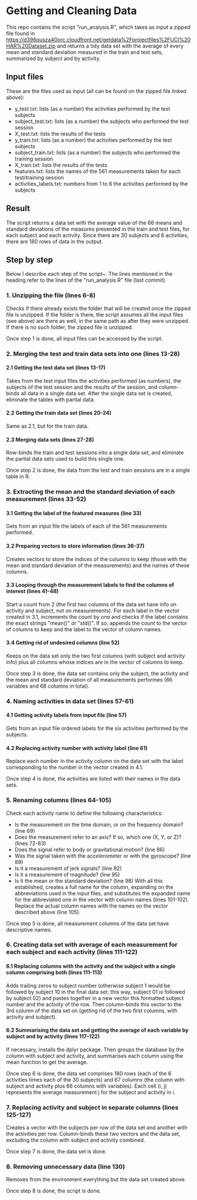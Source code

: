 # Getting and Cleaning Data
This repo contains the script "run_analysis.R", which takes as input a zipped file found in https://d396qusza40orc.cloudfront.net/getdata%2Fprojectfiles%2FUCI%20HAR%20Dataset.zip and returns a tidy data set with the average of every mean and standard deviation measured in the train and test sets, summarized by subject and by activity.

## Input files
These are the files used as input (all can be found on the zipped file linked above):
* y_test.txt: lists (as a number) the activities performed by the test subjects
* subject_test.txt: lists (as a number) the subjects who performed the test session
* X_test.txt: lists the results of the tests
* y_train.txt: lists (as a number) the activities performed by the test subjects
* subject_train.txt: lists (as a number) the subjects who performed the training session
* X_train.txt: lists the results of the tests
* features.txt: lists the names of the 561 measurements taken for each test/training session
* activities_labels.txt: numbers from 1 to 6 the activities performed by the subjects

## Result
The script returns a data set with the average value of the 66 means and standard deviations of the measures presented in the train and test files, for each subject and each activity. Since there are 30 subjects and 6 activities, there are 180 rows of data in the output.

## Step by step
Below I describe each step of the script~. The lines mentioned in the heading refer to the lines of the "run_analysis.R" file (last commit).

### 1. Unzipping the file (lines 6-8)
Checks if there already exists the folder that will be created once the zipped file is unzipped. If the folder is there, the script assumes all the input files (see above) are there as well, in the same path as after they were unzipped. If there is no such folder, the zipped file is unzipped.

Once step 1 is done, all input files can be accessed by the script. 

### 2. Merging the test and train data sets into one (lines 13-28)

#### 2.1 Getting the test data set (lines 13-17)
Takes from the test input files the activities performed (as numbers), the subjects of the test session and the results of the session, and column-binds all data in a single data set. After the single data set is created, eliminate the tables with partial data.

#### 2.2 Getting the train data set (lines 20-24)
Same as 2.1, but for the train data.

#### 2.3 Merging data sets (lines 27-28)
Row-binds the train and test sessions into a single data set, and eliminate the partial data sets used to build this single one.

Once step 2 is done, the data from the test and train sessions are in a single table in R.

### 3. Extracting the mean and the standard deviation of each measurement (lines 33-52)

#### 3.1 Getting the label of the featured measures (line 33)
Gets from an input file the labels of each of the 561 measurements performed.

#### 3.2 Preparing vectors to store information (lines 36-37)
Creates vectors to store the indices of the columns to keep (those with the mean and standard deviation of the measurements) and the names of these columns.

#### 3.3 Looping through the measurement labels to find the columns of interest (lines 41-48)
Start a count from 2 (the first two columns of the data set have info on activity and subject, not on measurements). For each label in the vector created in 3.1, increments the count by one and checks if the label contains the exact strings "mean()" or "std()". If so, appends the count to the vector of columns to keep and the label to the vector of column names.

#### 3.4 Getting rid of undesired columns (line 52)
Keeps on the data set only the two first columns (with subject and activity info) plus all columns whose indices are in the vector of columns to keep.

Once step 3 is done, the data set contains only the subject, the activity and the mean and standard deviation of all measurements performes (66 variables and 68 columns in total).

### 4. Naming activities in data set (lines 57-61)

#### 4.1 Getting activity labels from input file (line 57)
Gets from an input file ordered labels for the six activities performed by the subjects.

#### 4.2 Replacing activity number with activity label (line 61)
Replace each number in the activity column on the data set with the label corresponding to the number in the vector created in 4.1.

Once step 4 is done, the activities are listed with their names in the data sets.

### 5. Renaming columns (lines 64-105)
Check each activity name to define the following characteristics:
* Is the measurement on the time domain, or on the frequency domain? (line 69)
* Does the measurement refer to an axis? If so, which one (X, Y, or Z)? (lines 72-83)
* Does the signal refer to body or gravitational motion? (line 86)
* Was the signal taken with the accelerometer or with the gyroscope? (line 89)
* Is it a measurement of jerk signals? (line 92)
* Is it a measurement of magnitude? (line 95)
* Is it the mean or the standard deviation? (line 98)
With all this established, creates a full name for the column, expanding on the abbreviations used in the input files, and substitutes the expanded name for the abbreviated one in the vector with column names (lines 101-102).
Replace the actual column names with the names on the vector described above (line 105).

Once step 5 is done, all measurement columns of the data set have descriptive names.

### 6. Creating data set with average of each measurement for each subject and each activity (lines 111-122)

#### 6.1 Replacing columns with the activity and the subject with a single column comprising both (lines 111-113)
Adds trailing zeros to subject number (otherwise subject 1 would be followed by subject 10 in the final data set; this way, subject 01 is followed by subject 02) and pastes together in a new vector this formatted subject number and the activity of the row. Then column-binds this vector to the 3rd column of the data set on (getting rid of the two first columns, with activity and subject).

#### 6.2 Summarising the data set and getting the average of each variable by subject and by activity (lines 117-122)
If necessary, installs the dplyr package. Then groups the database by the column with subject and activity, and summarises each column using the mean function to get the average.

Once step 6 is done, the data set comprises 180 rows (each of the 6 activities times each of the 30 subjects) and 67 columns (the column with subject and activity plus 66 columns with variables). Each cell (i, j) represents the average measurement j for the subject and activity in i.

### 7. Replacing activity and subject in separate columns (lines 125-127)
Creates a vector with the subjects per row of the data set and another with the activities per row. Column-binds these two vectors and the data set, excluding the column with subject and activity combined.

Once step 7 is done, the data set is done.

### 8. Removing unnecessary data (line 130)
Removes from the environment everything but the data set created above.

Once step 8 is done, the script is done.